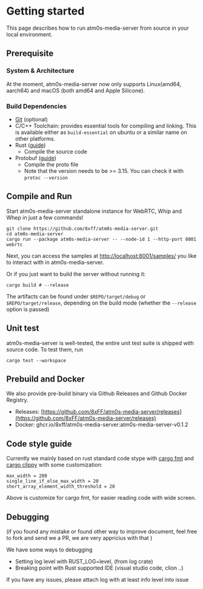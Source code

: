 # Getting started

This page describes how to run atm0s-media-server from source in your local environment.

## Prerequisite

### System & Architecture

At the moment, atm0s-media-server now only supports Linux(amd64, aarch64) and macOS (both amd64 and Apple Silicone).

### Build Dependencies

- [Git](https://git-scm.com/book/en/v2/Getting-Started-The-Command-Line) (optional)
- C/C++ Toolchain: provides essential tools for compiling and linking. This is available either as `build-essential` on ubuntu or a similar name on other platforms.
- Rust ([guide][1])
  - Compile the source code
- Protobuf ([guide][2])
  - Compile the proto file
  - Note that the version needs to be >= 3.15. You can check it with `protoc --version`

[1]: https://www.rust-lang.org/tools/install/
[2]: https://grpc.io/docs/protoc-installation/

## Compile and Run

Start atm0s-media-server standalone instance for WebRTC, Whip and Whep in just a few commands!

```shell
git clone https://github.com/8xff/atm0s-media-server.git
cd atm0s-media-server
cargo run --package atm0s-media-server -- --node-id 1 --http-port 8001 webrtc
```

Next, you can access the samples at [http://localhost:8001/samples/](http://localhost:8001/samples/) you like to interact with in atm0s-media-server.

Or if you just want to build the server without running it:

```shell
cargo build # --release
```

The artifacts can be found under `$REPO/target/debug` or `$REPO/target/release`, depending on the build mode (whether the `--release` option is passed)

## Unit test

atm0s-media-server is well-tested, the entire unit test suite is shipped with source code. To test them, run

```shell
cargo test --workspace
```

## Prebuild and Docker

We also provide pre-build binary via Github Releases and Github Docker Registry.

- Releases: [https://github.com/8xFF/atm0s-media-server/releases](https://github.com/8xFF/atm0s-media-server/releases)
- Docker: ghcr.io/8xff/atm0s-media-server:atm0s-media-server-v0.1.2

## Code style guide

Currently we mainly based on rust standard code stype with [cargo fmt](https://rust-lang.github.io/rustfmt/) and [cargo clippy](https://rust-lang.github.io/rust-clippy/) with some customization:

```
max_width = 200
single_line_if_else_max_width = 20
short_array_element_width_threshold = 20
```

Above is customize for cargo fmt, for easier reading code with wide screen.

## Debugging

(if you found any mistake or found other way to improve document, feel free to fork and send we a PR, we are very appricius with that )

We have some ways to debugging

- Setting log level with RUST_LOG=level, (from log crate)
- Breaking point with Rust supported IDE (visual studio code, clion ..)

If you have any issues, please attach log with at least info level into issue
